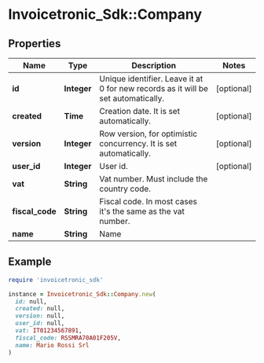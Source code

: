 # Invoicetronic_Sdk::Company

## Properties

| Name | Type | Description | Notes |
| ---- | ---- | ----------- | ----- |
| **id** | **Integer** | Unique identifier. Leave it at 0 for new records as it will be set automatically. | [optional] |
| **created** | **Time** | Creation date. It is set automatically. | [optional] |
| **version** | **Integer** | Row version, for optimistic concurrency. It is set automatically. | [optional] |
| **user_id** | **Integer** | User id. | [optional] |
| **vat** | **String** | Vat number. Must include the country code. |  |
| **fiscal_code** | **String** | Fiscal code. In most cases it&#39;s the same as the vat number. |  |
| **name** | **String** | Name |  |

## Example

```ruby
require 'invoicetronic_sdk'

instance = Invoicetronic_Sdk::Company.new(
  id: null,
  created: null,
  version: null,
  user_id: null,
  vat: IT01234567891,
  fiscal_code: RSSMRA70A01F205V,
  name: Mario Rossi Srl
)
```

